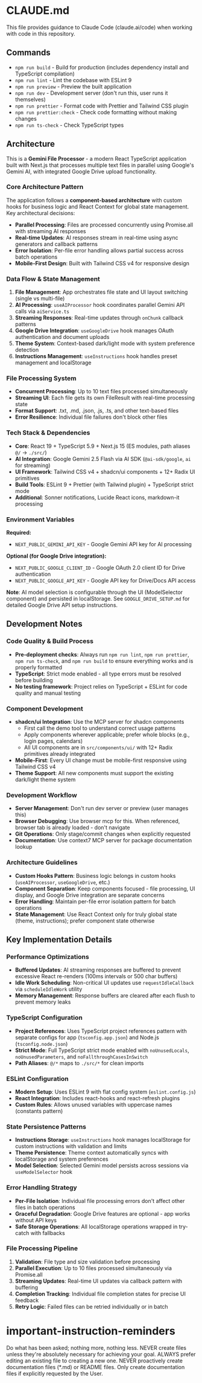 # CLAUDE.md

This file provides guidance to Claude Code (claude.ai/code) when working with code in this repository.

## Commands

- `npm run build` - Build for production (includes dependency install and TypeScript compilation)
- `npm run lint` - Lint the codebase with ESLint 9
- `npm run preview` - Preview the built application
- `npm run dev` - Development server (don't run this, user runs it themselves)
- `npm run prettier` - Format code with Prettier and Tailwind CSS plugin
- `npm run prettier:check` - Check code formatting without making changes
- `npm run ts-check` - Check TypeScript types

## Architecture

This is a **Gemini File Processor** - a modern React TypeScript application built with Next.js that processes multiple text files in parallel using Google's Gemini AI, with integrated Google Drive upload functionality.

### Core Architecture Pattern

The application follows a **component-based architecture** with custom hooks for business logic and React Context for global state management. Key architectural decisions:

- **Parallel Processing**: Files are processed concurrently using Promise.all with streaming AI responses
- **Real-time Updates**: AI responses stream in real-time using async generators and callback patterns
- **Error Isolation**: Per-file error handling allows partial success across batch operations
- **Mobile-First Design**: Built with Tailwind CSS v4 for responsive design

### Data Flow & State Management

1. **File Management**: App orchestrates file state and UI layout switching (single vs multi-file)
2. **AI Processing**: `useAIProcessor` hook coordinates parallel Gemini API calls via `aiService.ts`
3. **Streaming Responses**: Real-time updates through `onChunk` callback patterns
4. **Google Drive Integration**: `useGoogleDrive` hook manages OAuth authentication and document uploads
5. **Theme System**: Context-based dark/light mode with system preference detection
6. **Instructions Management**: `useInstructions` hook handles preset management and localStorage

### File Processing System

- **Concurrent Processing**: Up to 10 text files processed simultaneously
- **Streaming UI**: Each file gets its own FileResult with real-time processing state
- **Format Support**: .txt, .md, .json, .js, .ts, and other text-based files
- **Error Resilience**: Individual file failures don't block other files

### Tech Stack & Dependencies

- **Core**: React 19 + TypeScript 5.9 + Next.js 15 (ES modules, path aliases `@/` → `./src/`)
- **AI Integration**: Google Gemini 2.5 Flash via AI SDK (`@ai-sdk/google`, `ai` for streaming)
- **UI Framework**: Tailwind CSS v4 + shadcn/ui components + 12+ Radix UI primitives
- **Build Tools**: ESLint 9 + Prettier (with Tailwind plugin) + TypeScript strict mode
- **Additional**: Sonner notifications, Lucide React icons, markdown-it processing

### Environment Variables

**Required:**

- `NEXT_PUBLIC_GEMINI_API_KEY` - Google Gemini API key for AI processing

**Optional (for Google Drive integration):**

- `NEXT_PUBLIC_GOOGLE_CLIENT_ID` - Google OAuth 2.0 client ID for Drive authentication
- `NEXT_PUBLIC_GOOGLE_API_KEY` - Google API key for Drive/Docs API access

**Note**: AI model selection is configurable through the UI (ModelSelector component) and persisted in localStorage. See `GOOGLE_DRIVE_SETUP.md` for detailed Google Drive API setup instructions.

## Development Notes

### Code Quality & Build Process

- **Pre-deployment checks**: Always run `npm run lint`, `npm run prettier`, `npm run ts-check`, and `npm run build` to ensure everything works and is properly formatted
- **TypeScript**: Strict mode enabled - all type errors must be resolved before building
- **No testing framework**: Project relies on TypeScript + ESLint for code quality and manual testing

### Component Development

- **shadcn/ui Integration**: Use the MCP server for shadcn components
  - First call the demo tool to understand correct usage patterns
  - Apply components wherever applicable; prefer whole blocks (e.g., login pages, calendars)
  - All UI components are in `src/components/ui/` with 12+ Radix primitives already integrated
- **Mobile-First**: Every UI change must be mobile-first responsive using Tailwind CSS v4
- **Theme Support**: All new components must support the existing dark/light theme system

### Development Workflow

- **Server Management**: Don't run dev server or preview (user manages this)
- **Browser Debugging**: Use browser mcp for this. When referenced, browser tab is already loaded - don't navigate
- **Git Operations**: Only stage/commit changes when explicitly requested
- **Documentation**: Use context7 MCP server for package documentation lookup

### Architecture Guidelines

- **Custom Hooks Pattern**: Business logic belongs in custom hooks (`useAIProcessor`, `useGoogleDrive`, etc.)
- **Component Separation**: Keep components focused - file processing, UI display, and Google Drive integration are separate concerns
- **Error Handling**: Maintain per-file error isolation pattern for batch operations
- **State Management**: Use React Context only for truly global state (theme, instructions); prefer component state otherwise

## Key Implementation Details

### Performance Optimizations

- **Buffered Updates**: AI streaming responses are buffered to prevent excessive React re-renders (100ms intervals or 500 char buffers)
- **Idle Work Scheduling**: Non-critical UI updates use `requestIdleCallback` via `scheduleIdleWork` utility
- **Memory Management**: Response buffers are cleared after each flush to prevent memory leaks

### TypeScript Configuration

- **Project References**: Uses TypeScript project references pattern with separate configs for app (`tsconfig.app.json`) and Node.js (`tsconfig.node.json`)
- **Strict Mode**: Full TypeScript strict mode enabled with `noUnusedLocals`, `noUnusedParameters`, and `noFallthroughCasesInSwitch`
- **Path Aliases**: `@/*` maps to `./src/*` for clean imports

### ESLint Configuration

- **Modern Setup**: Uses ESLint 9 with flat config system (`eslint.config.js`)
- **React Integration**: Includes react-hooks and react-refresh plugins
- **Custom Rules**: Allows unused variables with uppercase names (constants pattern)

### State Persistence Patterns

- **Instructions Storage**: `useInstructions` hook manages localStorage for custom instructions with validation and limits
- **Theme Persistence**: Theme context automatically syncs with localStorage and system preferences
- **Model Selection**: Selected Gemini model persists across sessions via `useModelSelector` hook

### Error Handling Strategy

- **Per-File Isolation**: Individual file processing errors don't affect other files in batch operations
- **Graceful Degradation**: Google Drive features are optional - app works without API keys
- **Safe Storage Operations**: All localStorage operations wrapped in try-catch with fallbacks

### File Processing Pipeline

1. **Validation**: File type and size validation before processing
2. **Parallel Execution**: Up to 10 files processed simultaneously via Promise.all
3. **Streaming Updates**: Real-time UI updates via callback pattern with buffering
4. **Completion Tracking**: Individual file completion states for precise UI feedback
5. **Retry Logic**: Failed files can be retried individually or in batch

# important-instruction-reminders
Do what has been asked; nothing more, nothing less.
NEVER create files unless they're absolutely necessary for achieving your goal.
ALWAYS prefer editing an existing file to creating a new one.
NEVER proactively create documentation files (*.md) or README files. Only create documentation files if explicitly requested by the User.
